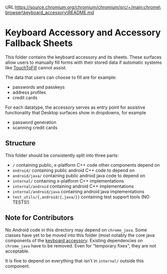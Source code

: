 URL:https://source.chromium.org/chromium/chromium/src/+/main:chrome\browser\keyboard_accessory\README.md
# Keyboard Accessory and Accessory Fallback Sheets
This folder contains the keyboard accessory and its sheets. These surfaces
allow users to manually fill forms with their stored data if automatic systems
like [TouchToFill](https://source.chromium.org/chromium/chromium/src/+/main:chrome/browser/touch_to_fill/) cannot assist.

The data that users can choose to fill are for example:
 * passwords and passkeys
 * address profiles
 * credit cards

For each datatype, the accessory serves as entry point for assistive
functionality that Desktop surfaces show in dropdowns, for example
 * password generation
 * scanning credit cards

## Structure

This folder should be consistently split into three parts:

 * `/` containing public, x-platform C++ code other components depend on
 * `android/` containing public android C++ code to depend on
 * `android/java/` containing public android java code to depend on
 * `internal/` containing x-platform C++ implementations
 * `internal/android` containing android C++ implementations
 * `internal/android/java` containing android java implementations
 * `test_utils/{,android/{,java/}}` containing test support tools (NO TESTS!)

## Note for Contributors

No Android code in this directory may depend on `chrome_java`. Some classes
have yet to be moved into this folder (most notably the core java components of
the [keyboard accessory](https://source.chromium.org/chromium/chromium/src/+/main:chrome/android/features/keyboard_accessory).
Existing dependencies on `chrome_java` have to be removed. Even for "temporary
fixes", they are not acceptable.

It is fine to depend on everything that isn't in `internal/` outside
this component.
